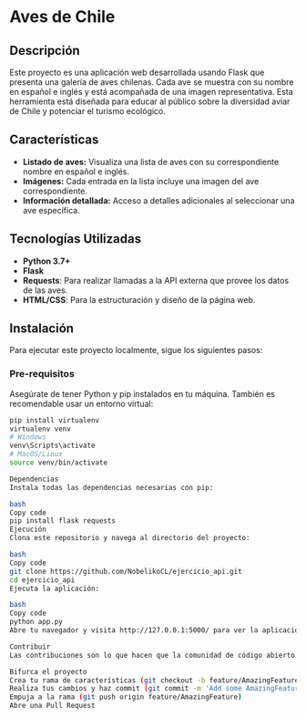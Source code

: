 # Aves de Chile

## Descripción
Este proyecto es una aplicación web desarrollada usando Flask que presenta una galería de aves chilenas. Cada ave se muestra con su nombre en español e inglés y está acompañada de una imagen representativa. Esta herramienta está diseñada para educar al público sobre la diversidad aviar de Chile y potenciar el turismo ecológico.

## Características
- **Listado de aves:** Visualiza una lista de aves con su correspondiente nombre en español e inglés.
- **Imágenes:** Cada entrada en la lista incluye una imagen del ave correspondiente.
- **Información detallada:** Acceso a detalles adicionales al seleccionar una ave específica.

## Tecnologías Utilizadas
- **Python 3.7+**
- **Flask**
- **Requests**: Para realizar llamadas a la API externa que provee los datos de las aves.
- **HTML/CSS**: Para la estructuración y diseño de la página web.

## Instalación

Para ejecutar este proyecto localmente, sigue los siguientes pasos:

### Pre-requisitos
Asegúrate de tener Python y pip instalados en tu máquina. También es recomendable usar un entorno virtual:

```bash
pip install virtualenv
virtualenv venv
# Windows
venv\Scripts\activate
# MacOS/Linux
source venv/bin/activate

Dependencias
Instala todas las dependencias necesarias con pip:

bash
Copy code
pip install flask requests
Ejecución
Clona este repositorio y navega al directorio del proyecto:

bash
Copy code
git clone https://github.com/NobelikoCL/ejercicio_api.git
cd ejercicio_api
Ejecuta la aplicación:

bash
Copy code
python app.py
Abre tu navegador y visita http://127.0.0.1:5000/ para ver la aplicación en acción.

Contribuir
Las contribuciones son lo que hacen que la comunidad de código abierto sea un lugar tan increíble para aprender, inspirar y crear. Cualquier contribución que hagas será muy apreciada.

Bifurca el proyecto
Crea tu rama de características (git checkout -b feature/AmazingFeature)
Realiza tus cambios y haz commit (git commit -m 'Add some AmazingFeature')
Empuja a la rama (git push origin feature/AmazingFeature)
Abre una Pull Request
